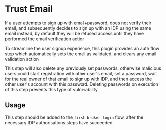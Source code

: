 # Trust Email

If a user attempts to sign up with email+password, does not verify their email,
and subsequently decides to sign up with an IDP using the same email instead,
by default they will be refused access until they have performed the email
verification action

To streamline the user signup experience, this plugin provides an auth flow step
which automatically sets the email as validated, and clears any email validation
action

This step will also delete any previously set passwords, otherwise malicious 
users could start registration with other user's email, set a password, wait 
for the real owner of that email to sign up with IDP, and then access the other
user's account with this password. Deleting passwords on execution of this step
prevents this type of vulnerability

## Usage

This step should be added to the `first broker login` flow, after the necessary
IDP authorisations steps have succeeded